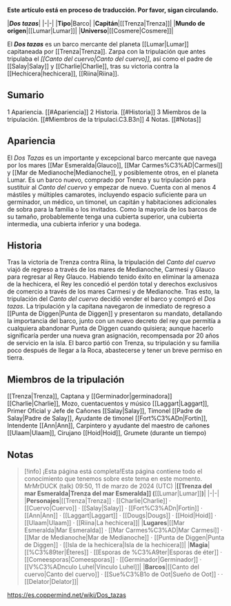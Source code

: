 **Este artículo está en proceso de traducción. Por favor, sigan circulando.**


|***Dos tazas***|
|-|-|
|**Tipo**|Barco|
|**Capitán**|[[Trenza\|Trenza]]|
|**Mundo de origen**|[[Lumar\|Lumar]]|
|**Universo**|[[Cosmere\|Cosmere]]|

El ***Dos tazas*** es un barco mercante del planeta [[Lumar\|Lumar]] capitaneada por [[Trenza\|Trenza]]. Zarpa con la tripulación que antes tripulaba el *[[Canto del cuervo\|Canto del cuervo]]*, así como el padre de [[Salay\|Salay]] y [[Charlie\|Charlie]], tras su victoria contra la [[Hechicera\|hechicera]], [[Riina\|Riina]].

## Sumario

1 Apariencia. [[#Apariencia]] 
2 Historia. [[#Historia]] 
3 Miembros de la tripulación. [[#Miembros de la tripulaci.C3.B3n]] 
4 Notas. [[#Notas]] 


## Apariencia
El *Dos Tazas* es un importante y excepcional barco mercante que navega por los mares [[Mar Esmeralda\|Glauco]], [[Mar Carmes%C3%AD\|Carmesí]] y [[Mar de Medianoche\|Medianoche]], y posiblemente otros, en el planeta Lumar. Es un barco nuevo, comprado por Trenza y su tripulación para sustituir al *Canto del cuervo* y empezar de nuevo. Cuenta con al menos 4 mástiles y múltiples camarotes, incluyendo espacio suficiente para un germinador, un médico, un timonel, un capitán y habitaciones adicionales de sobra para la familia o los invitados. Como la mayoría de los barcos de su tamaño, probablemente tenga una cubierta superior, una cubierta intermedia, una cubierta inferior y una bodega.

## Historia
Tras la victoria de Trenza contra Riina, la tripulación del *Canto del cuervo* viajó de regreso a través de los mares de Medianoche, Carmesí y Glauco para regresar al Rey Glauco. Habiendo tenido éxito en eliminar la amenaza de la hechicera, el Rey les concedió el perdón total y derechos exclusivos de comercio a través de los mares Carmesí y de Medianoche. Tras esto, la tripulación del *Canto del cuervo* decidió vender el barco y compró el *Dos tazas*.
La tripulación y la capitana navegaron de inmediato de regreso a [[Punta de Diggen\|Punta de Diggen]] y presentaron su mandato, detallando la importancia del barco, junto con un nuevo decreto del rey que permitía a cualquiera abandonar Punta de Diggen cuando quisiera; aunque hacerlo significaría perder una nueva gran asignación, recompensada por 20 años de servicio en la isla.
El barco partió con Trenza, su tripulación y su familia poco después de llegar a la Roca, abastecerse y tener un breve permiso en tierra.

## Miembros de la tripulación

[[Trenza\|Trenza]], Captana y [[Germinador\|germinadora]]
[[Charlie\|Charlie]], Mozo, cuentacuentos y músico
[[Laggart\|Laggart]], Primer Oficial y Jefe de Cañones
[[Salay\|Salay]], Timonel
[[Padre de Salay\|Padre de Salay]], Ayudante de timonel
[[Fort%C3%ADn\|Fortín]], Intendente
[[Ann\|Ann]], Carpintero y ayudante del maestro de cañones
[[Ulaam\|Ulaam]], Cirujano
[[Hoid\|Hoid]], Grumete (durante un tiempo)

## Notas

> [!info] ¡Esta página está completa!Esta página contiene todo el conocimiento que tenemos sobre este tema en este momento.
MrMrDUCK (talk) 09:50, 11 de marzo de 2024 (UTC)
|**[[Trenza del mar Esmeralda\|Trenza del mar Esmeralda]] (**[[Lumar\|Lumar]]**)**|
|-|-|
|**Personajes**|[[Trenza\|Trenza]] · [[Charlie\|Charlie]] · [[Cuervo\|Cuervo]] · [[Salay\|Salay]] · [[Fort%C3%ADn\|Fortín]] · [[Ann\|Ann]] · [[Laggart\|Laggart]] · [[Dougs\|Dougs]] · [[Hoid\|Hoid]] · [[Ulaam\|Ulaam]] · [[Riina\|La hechicera]]|
|**Lugares**|[[Mar Esmeralda\|Mar Esmeralda]] · [[Mar Carmes%C3%AD\|Mar Carmesí]] · [[Mar de Medianoche\|Mar de Medianoche]] · [[Punta de Diggen\|Punta de Diggen]] · [[Isla de la hechicera\|Isla de la hechicera]]|
|**Magia**|[[%C3%89ter\|Éteres]] · [[Esporas de %C3%A9ter\|Esporas de éter]] · [[Comeesporas\|Comeesporas]] · [[Germinador\|Germinador]] · [[V%C3%ADnculo Luhel\|Vínculo Luhel]]|
|**Barcos**|[[Canto del cuervo\|Canto del cuervo]] · [[Sue%C3%B1o de Oot\|Sueño de Oot]] ·  · [[Delator\|Delator]]|



https://es.coppermind.net/wiki/Dos_tazas